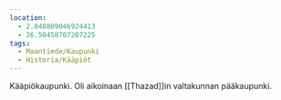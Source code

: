 ```yaml
---
location:
  - 2.048809046924413
  - 26.50458707207225
tags:
  - Maantiede/Kaupunki
  - Historia/Kääpiöt
---
```


Kääpiökaupunki. Oli aikoinaan [[Thazad]]in valtakunnan pääkaupunki.